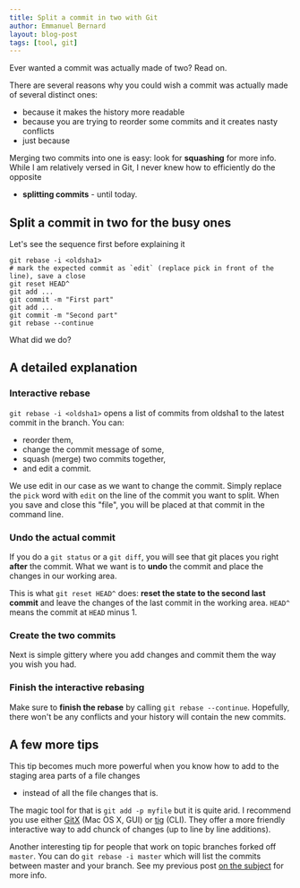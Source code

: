 ```yaml
---
title: Split a commit in two with Git
author: Emmanuel Bernard
layout: blog-post
tags: [tool, git]
---
```

Ever wanted a commit was actually made of two? Read on.

There are several reasons why you could wish a commit was actually made of several distinct ones:

* because it makes the history more readable
* because you are trying to reorder some commits and it creates nasty conflicts
* just because

Merging two commits into one is easy: look for **squashing** for more info.
While I am relatively versed in Git, I never knew how to efficiently do the opposite
- **splitting commits** - until today.

## Split a commit in two for the busy ones

Let's see the sequence first before explaining it

    git rebase -i <oldsha1>
    # mark the expected commit as `edit` (replace pick in front of the line), save a close
    git reset HEAD^
    git add ...
    git commit -m "First part"
    git add ...
    git commit -m "Second part"
    git rebase --continue

What did we do?

## A detailed explanation

### Interactive rebase

`git rebase -i <oldsha1>` opens a list of commits from oldsha1 to the latest commit in the branch.
You can:

* reorder them,
* change the commit message of some,
* squash (merge) two commits together,
* and edit a commit.

We use edit in our case as we want to change the commit.
Simply replace the `pick` word with `edit` on the line of the commit you want to split.
When you save and close this "file",
you will be placed at that commit in the command line.

### Undo the actual commit

If you do a `git status` or a `git diff`,
you will see that git places you right **after** the commit.
What we want is to **undo** the commit
and place the changes in our working area.

This is what `git reset HEAD^` does: **reset the state to the second last commit**
and leave the changes of the last commit in the working area.
`HEAD^` means the commit at `HEAD` minus 1.

### Create the two commits

Next is simple gittery where you add changes and commit them the way you wish you had.

### Finish the interactive rebasing

Make sure to **finish the rebase** by calling `git rebase --continue`.
Hopefully, there won't be any conflicts and your history will contain the new commits.

## A few more tips

This tip becomes much more powerful
when you know how to add to the staging area parts of a file changes
- instead of all the file changes that is.

The magic tool for that is `git add -p myfile` but it is quite arid.
I recommend you use either [GitX](http://gitx.frim.nl) (Mac OS X, GUI)
or [tig](http://jonas.nitro.dk/tig/) (CLI).
They offer a more friendly interactive way to add chunck of changes (up to line by line additions).

Another interesting tip for people that work on topic branches forked off `master`.
You can do `git rebase -i master` which will list the commits between master and your branch.
See my previous post [on the subject](/blog/2012/05/15/pro-tip-git-rebase/)
for more info.

